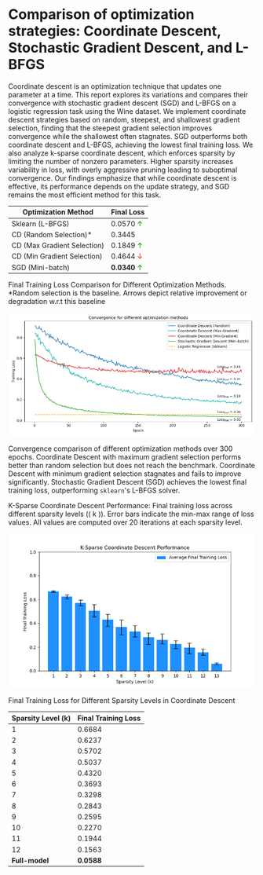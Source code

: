 # Comparison of optimization strategies: Coordinate Descent, Stochastic Gradient Descent, and L-BFGS

Coordinate descent is an optimization technique that updates one parameter at a time. This report explores its variations and compares their convergence with stochastic gradient descent (SGD) and L-BFGS on a logistic regression task using the Wine dataset. We implement coordinate descent strategies based on random, steepest, and shallowest gradient selection, finding that the steepest gradient selection improves convergence while the shallowest often stagnates. SGD outperforms both coordinate descent and L-BFGS, achieving the lowest final training loss. We also analyze k-sparse coordinate descent, which enforces sparsity by limiting the number of nonzero parameters. Higher sparsity increases variability in loss, with overly aggressive pruning leading to suboptimal convergence. Our findings emphasize that while coordinate descent is effective, its performance depends on the update strategy, and SGD remains the most efficient method for this task.

| **Optimization Method**             | **Final Loss**     |
|------------------------------------|--------------------|
| Sklearn (L-BFGS)                   | 0.0570 <span style="color:green">↑</span>   |
| CD (Random Selection)\*            | 0.3445             |
| CD (Max Gradient Selection)        | 0.1849 <span style="color:green">↑</span> |
| CD (Min Gradient Selection)        | 0.4644 <span style="color:red">↓</span>     |
| SGD (Mini-batch)                   | **0.0340** <span style="color:green">↑</span> |

Final Training Loss Comparison for Different Optimization Methods. *Random selection is the baseline. Arrows depict relative improvement or degradation w.r.t this baseline

![convergence](images/convergence.png)

Convergence comparison of different optimization methods over 300 epochs. Coordinate Descent with maximum gradient selection performs better than random selection but does not reach the benchmark. Coordinate Descent with minimum gradient selection stagnates and fails to improve significantly. Stochastic Gradient Descent (SGD) achieves the lowest final training loss, outperforming `sklearn`'s L-BFGS solver.

K-Sparse Coordinate Descent Performance: Final training loss across different sparsity levels (\( k \)). Error bars indicate the min-max range of loss values. All values are computed over 20 iterations at each sparsity level.

![k-sparse](images/k-sparse.png)

Final Training Loss for Different Sparsity Levels in Coordinate Descent

| **Sparsity Level (k)** | **Final Training Loss** |
|------------------------|--------------------------|
| 1                      | 0.6684                   |
| 2                      | 0.6237                   |
| 3                      | 0.5702                   |
| 4                      | 0.5037                   |
| 5                      | 0.4320                   |
| 6                      | 0.3693                   |
| 7                      | 0.3298                   |
| 8                      | 0.2843                   |
| 9                      | 0.2595                   |
| 10                     | 0.2270                   |
| 11                     | 0.1944                   |
| 12                     | 0.1563                   |
| **Full-model**         | **0.0588**               |
